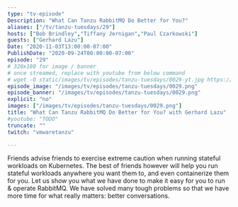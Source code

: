 ```yaml
---
type: "tv-episode"
Description: "What Can Tanzu RabbitMQ Do Better for You?"
aliases: ["/tv/tanzu-tuesdays/29"]
hosts: ["Bob Brindley","Tiffany Jernigan","Paul Czarkowski"]
guests: ["Gerhard Lazu"]
Date: "2020-11-03T13:00:00-07:00"
PublishDate: "2020-09-24T00:00:00-07:00"
episode: "29"
# 320x180 for image / banner
# once streamed, replace with youtube from below command
# wget -O static/images/tv/episodes/tanzu-tuesdays/0029-yt.jpg https://img.youtube.com/vi/TODO/mqdefault.jpg
episode_image: "/images/tv/episodes/tanzu-tuesdays/0029.png"
episode_banner: "/images/tv/episodes/tanzu-tuesdays/0029.png"
explicit: "no"
images: ["/images/tv/episodes/tanzu-tuesdays/0029.png"]
title: "What Can Tanzu RabbitMQ Do Better for You? with Gerhard Lazu"
#youtube: "TODO"
truncate: ""
twitch: "vmwaretanzu"

---
```


Friends advise friends to exercise extreme caution when running stateful workloads on Kubernetes. The best of friends however will help you run stateful workloads anywhere you want them to, and even containerize them for you. Let us show you what we have done to make it easy for you to run & operate RabbitMQ. We have solved many tough problems so that we have more time for what really matters: better conversations.